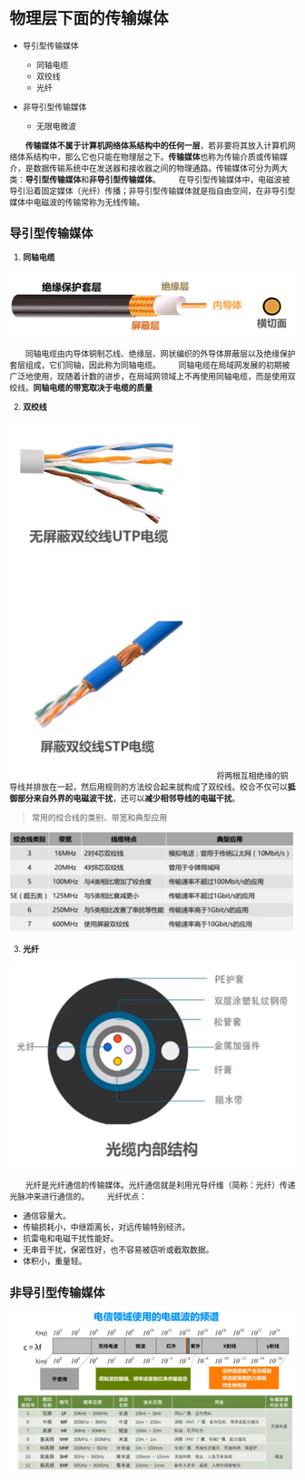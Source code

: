 # 物理层下面的传输媒体

- 导引型传输媒体
  - 同轴电缆
  - 双绞线
  - 光纤
  
- 非导引型传输媒体
  - 无限电微波

&emsp;&emsp;**传输媒体不属于计算机网络体系结构中的任何一层**，若非要将其放入计算机网络体系结构中，那么它也只能在物理层之下。**传输媒体**也称为传输介质或传输媒介，是数据传输系统中在发送器和接收器之间的物理通路。传输媒体可分为两大类：**导引型传输媒体**和**非导引型传输媒体**。
&emsp;&emsp;在导引型传输媒体中，电磁波被导引沿着固定媒体（光纤）传播；非导引型传输媒体就是指自由空间，在非导引型媒体中电磁波的传输常称为无线传输。

## 导引型传输媒体

1. **同轴电缆**

![](imags/4.png)

&emsp;&emsp;同轴电缆由内导体铜制芯线、绝缘层、网状编织的外导体屏蔽层以及绝缘保护套层组成，它们同轴，因此称为同轴电缆。
&emsp;&emsp;同轴电缆在局域网发展的初期被广泛地使用，现随着计数的进步，在局域网领域上不再使用同轴电缆，而是使用双绞线。**同轴电缆的带宽取决于电缆的质量**

2. **双绞线**

![](imags/5.png)
&emsp;&emsp;将两根互相绝缘的铜导线并排放在一起，然后用规则的方法绞合起来就构成了双绞线。绞合不仅可以**抵御部分来自外界的电磁波干扰**，还可以**减少相邻导线的电磁干扰**。

> 常用的绞合线的类别、带宽和典型应用

![](imags/6.png)

3. **光纤**

![](imags/7.png)

&emsp;&emsp;光纤是光纤通信的传输媒体。光纤通信就是利用光导纤维（简称：光纤）传递光脉冲来进行通信的。
&emsp;&emsp;光纤优点：
  
- 通信容量大。
- 传输损耗小，中继距离长，对远传输特别经济。
- 抗雷电和电磁干扰性能好。
- 无串音干扰，保密性好，也不容易被窃听或截取数据。
- 体积小，重量轻。

## 非导引型传输媒体

![](imags/8.png)
